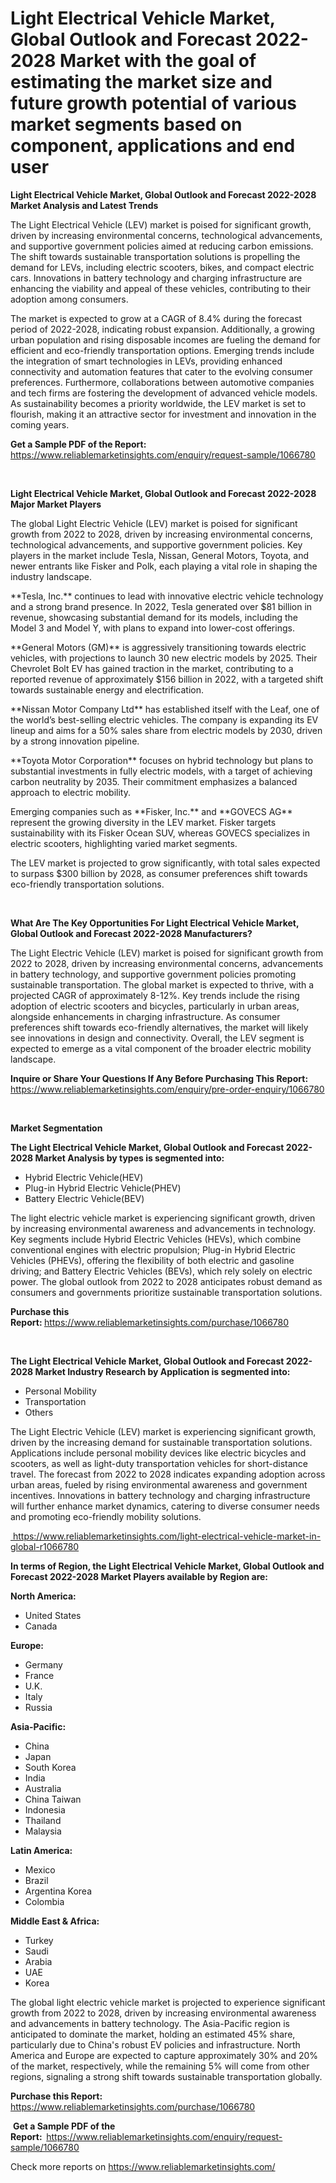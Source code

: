 <p><h1>Light Electrical Vehicle Market, Global Outlook and Forecast 2022-2028 Market with the goal of estimating the market size and future growth potential of various market segments based on component, applications and end user</h1></p><p><strong>Light Electrical Vehicle Market, Global Outlook and Forecast 2022-2028 Market Analysis and Latest Trends</strong></p>
<p><p>The Light Electrical Vehicle (LEV) market is poised for significant growth, driven by increasing environmental concerns, technological advancements, and supportive government policies aimed at reducing carbon emissions. The shift towards sustainable transportation solutions is propelling the demand for LEVs, including electric scooters, bikes, and compact electric cars. Innovations in battery technology and charging infrastructure are enhancing the viability and appeal of these vehicles, contributing to their adoption among consumers.</p><p>The market is expected to grow at a CAGR of 8.4% during the forecast period of 2022-2028, indicating robust expansion. Additionally, a growing urban population and rising disposable incomes are fueling the demand for efficient and eco-friendly transportation options. Emerging trends include the integration of smart technologies in LEVs, providing enhanced connectivity and automation features that cater to the evolving consumer preferences. Furthermore, collaborations between automotive companies and tech firms are fostering the development of advanced vehicle models. As sustainability becomes a priority worldwide, the LEV market is set to flourish, making it an attractive sector for investment and innovation in the coming years.</p></p>
<p><strong>Get a Sample PDF of the Report:&nbsp;</strong> <a href="https://www.reliablemarketinsights.com/enquiry/request-sample/1066780?utm_campaign=2669&utm_medium=2&utm_source=Github&utm_content=ia&utm_term=21032025&utm_id=light-electrical-vehicle-market-global-outlook-and-forecast-2022-2028">https://www.reliablemarketinsights.com/enquiry/request-sample/1066780</a></p>
<p>&nbsp;</p>
<p><strong>Light Electrical Vehicle Market, Global Outlook and Forecast 2022-2028 Major Market Players</strong></p>
<p><p>The global Light Electric Vehicle (LEV) market is poised for significant growth from 2022 to 2028, driven by increasing environmental concerns, technological advancements, and supportive government policies. Key players in the market include Tesla, Nissan, General Motors, Toyota, and newer entrants like Fisker and Polk, each playing a vital role in shaping the industry landscape.</p><p>**Tesla, Inc.** continues to lead with innovative electric vehicle technology and a strong brand presence. In 2022, Tesla generated over $81 billion in revenue, showcasing substantial demand for its models, including the Model 3 and Model Y, with plans to expand into lower-cost offerings.</p><p>**General Motors (GM)** is aggressively transitioning towards electric vehicles, with projections to launch 30 new electric models by 2025. Their Chevrolet Bolt EV has gained traction in the market, contributing to a reported revenue of approximately $156 billion in 2022, with a targeted shift towards sustainable energy and electrification.</p><p>**Nissan Motor Company Ltd** has established itself with the Leaf, one of the world’s best-selling electric vehicles. The company is expanding its EV lineup and aims for a 50% sales share from electric models by 2030, driven by a strong innovation pipeline.</p><p>**Toyota Motor Corporation** focuses on hybrid technology but plans to substantial investments in fully electric models, with a target of achieving carbon neutrality by 2035. Their commitment emphasizes a balanced approach to electric mobility.</p><p>Emerging companies such as **Fisker, Inc.** and **GOVECS AG** represent the growing diversity in the LEV market. Fisker targets sustainability with its Fisker Ocean SUV, whereas GOVECS specializes in electric scooters, highlighting varied market segments.</p><p>The LEV market is projected to grow significantly, with total sales expected to surpass $300 billion by 2028, as consumer preferences shift towards eco-friendly transportation solutions.</p></p>
<p>&nbsp;</p>
<p><strong>What Are The Key Opportunities For Light Electrical Vehicle Market, Global Outlook and Forecast 2022-2028 Manufacturers?</strong></p>
<p><p>The Light Electric Vehicle (LEV) market is poised for significant growth from 2022 to 2028, driven by increasing environmental concerns, advancements in battery technology, and supportive government policies promoting sustainable transportation. The global market is expected to thrive, with a projected CAGR of approximately 8-12%. Key trends include the rising adoption of electric scooters and bicycles, particularly in urban areas, alongside enhancements in charging infrastructure. As consumer preferences shift towards eco-friendly alternatives, the market will likely see innovations in design and connectivity. Overall, the LEV segment is expected to emerge as a vital component of the broader electric mobility landscape.</p></p>
<p><strong>Inquire or Share Your Questions If Any Before Purchasing This Report:</strong> <a href="https://www.reliablemarketinsights.com/enquiry/pre-order-enquiry/1066780?utm_campaign=2669&utm_medium=2&utm_source=Github&utm_content=ia&utm_term=21032025&utm_id=light-electrical-vehicle-market-global-outlook-and-forecast-2022-2028">https://www.reliablemarketinsights.com/enquiry/pre-order-enquiry/1066780</a></p>
<p>&nbsp;</p>
<p><strong>Market Segmentation</strong></p>
<p><strong>The Light Electrical Vehicle Market, Global Outlook and Forecast 2022-2028 Market Analysis by types is segmented into:</strong></p>
<p><ul><li>Hybrid Electric Vehicle(HEV)</li><li>Plug-in Hybrid Electric Vehicle(PHEV)</li><li>Battery Electric Vehicle(BEV)</li></ul></p>
<p><p>The light electric vehicle market is experiencing significant growth, driven by increasing environmental awareness and advancements in technology. Key segments include Hybrid Electric Vehicles (HEVs), which combine conventional engines with electric propulsion; Plug-in Hybrid Electric Vehicles (PHEVs), offering the flexibility of both electric and gasoline driving; and Battery Electric Vehicles (BEVs), which rely solely on electric power. The global outlook from 2022 to 2028 anticipates robust demand as consumers and governments prioritize sustainable transportation solutions.</p></p>
<p><strong>Purchase this Report:&nbsp;</strong><a href="https://www.reliablemarketinsights.com/purchase/1066780?utm_campaign=2669&utm_medium=2&utm_source=Github&utm_content=ia&utm_term=21032025&utm_id=light-electrical-vehicle-market-global-outlook-and-forecast-2022-2028">https://www.reliablemarketinsights.com/purchase/1066780</a></p>
<p>&nbsp;</p>
<p><strong>The Light Electrical Vehicle Market, Global Outlook and Forecast 2022-2028 Market Industry Research by Application is segmented into:</strong></p>
<p><ul><li>Personal Mobility</li><li>Transportation</li><li>Others</li></ul></p>
<p><p>The Light Electric Vehicle (LEV) market is experiencing significant growth, driven by the increasing demand for sustainable transportation solutions. Applications include personal mobility devices like electric bicycles and scooters, as well as light-duty transportation vehicles for short-distance travel. The forecast from 2022 to 2028 indicates expanding adoption across urban areas, fueled by rising environmental awareness and government incentives. Innovations in battery technology and charging infrastructure will further enhance market dynamics, catering to diverse consumer needs and promoting eco-friendly mobility solutions.</p></p>
<p><a href="https://www.reliablemarketinsights.com/light-electrical-vehicle-market-in-global-r1066780?utm_campaign=2669&utm_medium=2&utm_source=Github&utm_content=ia&utm_term=21032025&utm_id=light-electrical-vehicle-market-global-outlook-and-forecast-2022-2028">&nbsp;https://www.reliablemarketinsights.com/light-electrical-vehicle-market-in-global-r1066780</a></p>
<p><strong>In terms of Region, the Light Electrical Vehicle Market, Global Outlook and Forecast 2022-2028 Market Players available by Region are:</strong></p>
<p>
    <p> <strong> North America: </strong>
        <ul>
            <li>United States</li>
            <li>Canada</li>
        </ul>
        </p> 
    <p> <strong> Europe: </strong>
        <ul>
            <li>Germany</li>
            <li>France</li>
            <li>U.K.</li>
            <li>Italy</li>
            <li>Russia</li>
        </ul>
        </p> 
    <p> <strong> Asia-Pacific: </strong>
        <ul>
            <li>China</li>
            <li>Japan</li>
            <li>South Korea</li>
            <li>India</li>
            <li>Australia</li>
            <li>China Taiwan</li>
            <li>Indonesia</li>
            <li>Thailand</li>
            <li>Malaysia</li>
        </ul>
        </p> 
    <p> <strong> Latin America: </strong>
        <ul>
            <li>Mexico</li>
            <li>Brazil</li>
            <li>Argentina Korea</li>
            <li>Colombia</li>
        </ul>
        </p> 
    <p> <strong> Middle East & Africa: </strong>
        <ul>
            <li>Turkey</li>
            <li>Saudi</li>
            <li>Arabia</li>
            <li>UAE</li>
            <li>Korea</li>
        </ul>
    </p>
    </p>
<p><p>The global light electric vehicle market is projected to experience significant growth from 2022 to 2028, driven by increasing environmental awareness and advancements in battery technology. The Asia-Pacific region is anticipated to dominate the market, holding an estimated 45% share, particularly due to China's robust EV policies and infrastructure. North America and Europe are expected to capture approximately 30% and 20% of the market, respectively, while the remaining 5% will come from other regions, signaling a strong shift towards sustainable transportation globally.</p></p>
<p><strong>Purchase this Report: </strong><a href="https://www.reliablemarketinsights.com/purchase/1066780?utm_campaign=2669&utm_medium=2&utm_source=Github&utm_content=ia&utm_term=21032025&utm_id=light-electrical-vehicle-market-global-outlook-and-forecast-2022-2028">https://www.reliablemarketinsights.com/purchase/1066780</a></p>
<p>&nbsp;<strong>Get a Sample PDF of the Report:&nbsp;&nbsp;</strong><a href="https://www.reliablemarketinsights.com/enquiry/request-sample/1066780?utm_campaign=2669&utm_medium=2&utm_source=Github&utm_content=ia&utm_term=21032025&utm_id=light-electrical-vehicle-market-global-outlook-and-forecast-2022-2028">https://www.reliablemarketinsights.com/enquiry/request-sample/1066780</a></p>
<p><strong></strong></p>
<p>Check more reports on <a href="https://www.reliablemarketinsights.com/?utm_campaign=2669&utm_medium=2&utm_source=Github&utm_content=ia&utm_term=21032025&utm_id=light-electrical-vehicle-market-global-outlook-and-forecast-2022-2028">https://www.reliablemarketinsights.com/</a></p>
